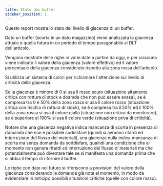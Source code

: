 ```yaml
---
title: Stato dei buffer
sidebar_position: 1
---
```

Questo report mostra lo stato del livello di giacenza di un buffer.

Dato un buffer (scorta in un dato magazzino) viene analizzata la giacenza attuale e quella futura in un periodo di tempo paragonabile al DLT dell'articolo.

Vengono mostrate delle righe in varie date a partire da oggi, e per ciascuna viene indicato il valore della giacenza (valore effettivo) ed il valore percentuale della giacenza considerato rispetto alla zona rossa dell'articolo.

Si utilizza un sistema di colori per richiamare l'attenzione sul livello di criticità della giacenza.

Se la giacenza è minore di 0 si usa il rosso scuro (situazione altamente critica con rottura di stock e doamda che non può essere evasa), se è compresa tra 0 e 50% della zona rossa si usa il colore rosso (situazione critica con rischio di rottura di stock), se è compresa tra il 50% ed il 100% della zona rossa si usa il colore giallo (situazione non critica da monitorare), se è superiore al 100% si usa il colore verde (situazione priva di criticità).

Notare che una giacenza negativa indica mancanza di scorta in presenza di domanda che non è possibile soddisfare (quindi si avranno ritardi ed interruzione del flusso dei materiali), una giacenza nulla indica mancanza di scorta ma senza domanda da soddisfare, quaindi una condizione che al momento non genera ritardi ed interruzione del flusso di materiali ma che potenzialmente può diventare tale se si manifesta una domanda prima che si abbia il tempo di rifornire il buffer.

Le righe con date nel futuro si riferiscono a previsioni del valore della giacenza considerando la domanda già nota al momento, in modo da evidenziare in anticipo possibili situazioni critiche (quelle con colore rosso).